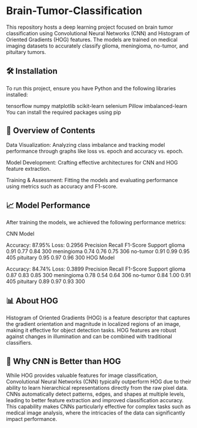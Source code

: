 # Brain-Tumor-Classification
This repository hosts a deep learning project focused on brain tumor classification using Convolutional Neural Networks (CNN) and Histogram of Oriented Gradients (HOG) features. The models are trained on medical imaging datasets to accurately classify glioma, meningioma, no-tumor, and pituitary tumors.

## 🛠 Installation
To run this project, ensure you have Python and the following libraries installed:

tensorflow
numpy
matplotlib
scikit-learn
selenium
Pillow
imbalanced-learn
You can install the required packages using pip

## 🧠 Overview of Contents
Data Visualization: Analyzing class imbalance and tracking model performance through graphs like loss vs. epoch and accuracy vs. epoch.

Model Development: Crafting effective architectures for CNN and HOG feature extraction.

Training & Assessment: Fitting the models and evaluating performance using metrics such as accuracy and F1-score.

## 📈 Model Performance
After training the models, we achieved the following performance metrics:

CNN Model

Accuracy: 87.95%
Loss: 0.2956
Precision	Recall	F1-Score	Support
glioma	0.91	0.77	0.84	300
meningioma	0.74	0.76	0.75	306
no-tumor	0.91	0.99	0.95	405
pituitary	0.95	0.97	0.96	300
HOG Model

Accuracy: 84.74%
Loss: 0.3899
Precision	Recall	F1-Score	Support
glioma	0.87	0.83	0.85	300
meningioma	0.78	0.54	0.64	306
no-tumor	0.84	1.00	0.91	405
pituitary	0.89	0.97	0.93	300

## 📊 About HOG
Histogram of Oriented Gradients (HOG) is a feature descriptor that captures the gradient orientation and magnitude in localized regions of an image, making it effective for object detection tasks. HOG features are robust against changes in illumination and can be combined with traditional classifiers.

## 🧠 Why CNN is Better than HOG
While HOG provides valuable features for image classification, Convolutional Neural Networks (CNN) typically outperform HOG due to their ability to learn hierarchical representations directly from the raw pixel data. CNNs automatically detect patterns, edges, and shapes at multiple levels, leading to better feature extraction and improved classification accuracy. This capability makes CNNs particularly effective for complex tasks such as medical image analysis, where the intricacies of the data can significantly impact performance.
